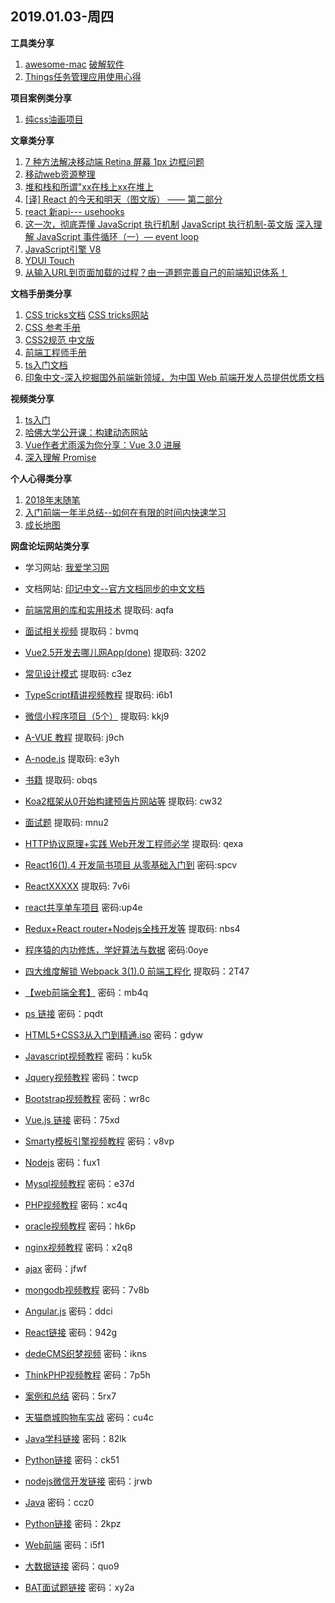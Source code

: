 ## 2019.01.03-周四

**工具类分享**

1. [awesome-mac](https://github.com/jaywcjlove/awesome-mac) [破解软件](https://xclient.info/) 
2. [Things任务管理应用使用心得](https://junk-bros.github.io/2018/12/29/Things%E4%BB%BB%E5%8A%A1%E7%AE%A1%E7%90%86%E5%BA%94%E7%94%A8%E4%BD%BF%E7%94%A8%E5%BF%83%E5%BE%97/)

**项目案例类分享**

1. [纯css油画项目](https://github.com/cyanharlow/purecss-francine)

**文章类分享**

1. [7 种方法解决移动端 Retina 屏幕 1px 边框问题](https://juejin.im/entry/584e427361ff4b006cd22c7c)
2. [移动web资源整理](http://www.cnblogs.com/PeunZhang/p/3407453.html)
3. [堆和栈和所谓"xx在栈上xx在堆上](https://gist.github.com/o2njxa05jsa/9eb5366c25331204c1f96d7227d16893)
4. [[译] React 的今天和明天（图文版） —— 第二部分](https://juejin.im/post/5bfccbf8f265da61407e97b5)
5. [react 新api--- usehooks](https://usehooks.com/?ref=producthunt)
6. [这一次，彻底弄懂 JavaScript 执行机制](https://juejin.im/post/59e85eebf265da430d571f89#comment) [JavaScript 执行机制-英文版](https://jakearchibald.com/2015/tasks-microtasks-queues-and-schedules/) [深入理解 JavaScript 事件循环（一）— event loop](https://www.cnblogs.com/dong-xu/p/7000163.html)
7. [JavaScript引擎 V8](http://note.youdao.com/noteshare?id=3d65d3f556f31a758151e889af3122d3)
8. [YDUI Touch](http://vue.ydui.org)
9. [从输入URL到页面加载的过程？由一道题完善自己的前端知识体系！](https://mp.weixin.qq.com/s/qMsf4DcMhn2cf0fXC-PLVA)


**文档手册类分享**

1. [CSS tricks文档](https://lhammer.cn/You-need-to-know-css/#/zh-cn/)  [CSS tricks网站](https://css-tricks.com/archives/)
2. [CSS 参考手册](https://www.css88.com/book/css/)
3. [CSS2规范 中文版](http://www.ayqy.net/doc/css2-1/cover.html)
4. [前端工程师手册](https://leohxj.gitbooks.io/front-end-database/preference/develop-and-deploy.html)
5. [ts入门文档](https://ts.xcatliu.com)
6. [印象中文-深入挖掘国外前端新领域，为中国 Web 前端开发人员提供优质文档](https://docschina.org)


**视频类分享**

1. [ts入门](https://scrimba.com/playlist/pKwrCg)
2. [哈佛大学公开课：构建动态网站](http://open.163.com/special/opencourse/buildingdynamicwebsites.html)
3. [Vue作者尤雨溪为你分享：Vue 3.0 进展](https://mp.weixin.qq.com/s/l2qz0y4k8EeB1AuIIfAzSw)
4. [深入理解 Promise](https://egghead.io/courses/javascript-promises-in-depth)

**个人心得类分享**

1. [2018年末随笔](https://www.yuque.com/docs/share/3d7267c8-135d-435a-86c5-99368ec5cba0?from=timeline&isappinstalled=0)
2. [入门前端一年半总结--如何在有限的时间内快速学习](https://juejin.im/post/5c2d6fb46fb9a049cd54504e)
3. [成长地图](https://lienjack.github.io/Blog/knowledge/learn/)

**网盘论坛网站类分享**

* 学习网站: [我爱学习网](http://www.52studyit.com)

* 文档网站: [印记中文--官方文档同步的中文文档](https://docschina.org)

* [前端常用的库和实用技术](https://pan.baidu.com/s/1tjAeaWj5Q61aYE4KFC2iEA) 提取码: aqfa 

* [面试相关视频](https://pan.baidu.com/s/1WwmrQ0z4I5UM35_JKEIHyw) 提取码：bvmq

* [Vue2.5开发去哪儿网App(done)](https://pan.baidu.com/s/1chVWwF5HdYhShCYEitvmNA) 提取码: 3202

* [常见设计模式](https://pan.baidu.com/s/1Qsmsp0zqT6fDpZM8ilWosQ) 提取码: c3ez   

* [TypeScript精讲视频教程](https://pan.baidu.com/s/1Hbs-iNSU-ot0iWH4fkJLhw) 提取码: i6b1

* [微信小程序项目（5个）](https://pan.baidu.com/s/1A-3lUNJcBRE8-DAPpBraMg) 提取码: kkj9

* [A-VUE 教程](https://pan.baidu.com/s/1yfrYeWm73S7-fJnmE2BxFQ) 提取码: j9ch

* [A-node.js](https://pan.baidu.com/s/1cXeD_AoArKac4q6gGG2pEA) 提取码: e3yh 

* [书籍](https://pan.baidu.com/s/1jJygNc_s7xZVs9YiBtwhYg) 提取码: obqs

* [Koa2框架从0开始构建预告片网站等](https://pan.baidu.com/s/1dCbS-zdb-uOL69mtTuqI7g) 提取码: cw32  

* [面试题](https://pan.baidu.com/s/1u_7OzZ1o4s8JzWyfs6A0Xg) 提取码: mnu2

* [HTTP协议原理+实践 Web开发工程师必学](https://pan.baidu.com/s/1XIavbydM5KPZYXdMk5a3Lw) 提取码: qexa

* [React16(1).4 开发简书项目 从零基础入门到](https://pan.baidu.com/s/1dsUDf7eW-MF269JRmAGnFA)  密码:spcv

* [ReactXXXXX](https://pan.baidu.com/s/1UKIKJSVaYcgeyr6a_CwAnQ) 提取码: 7v6i

* [react共享单车项目](https://pan.baidu.com/s/1OmgROwo7XEc61mlls4Zr6Q)  密码:up4e

* [Redux+React router+Nodejs全栈开发等](https://pan.baidu.com/s/1_58BEcpIzIxRLuKh8K8ksw) 提取码: nbs4

* [程序猿的内功修炼，学好算法与数据](https://pan.baidu.com/s/1iT0RcyPdDBayToosCogjAA)  密码:0oye

* [四大维度解锁 Webpack 3(1).0 前端工程化](https://pan.baidu.com/s/1pGxYn_WbrOq_PO4NdTktxA) 提取码：2T47

* [【web前端全套】](https://pan.baidu.com/s/16K9bdHmXf4EEWBtsSH9r5A) 密码：mb4q

* [ps 链接](https://pan.baidu.com/s/1mjYbcJA) 密码：pqdt

* [HTML5+CSS3从入门到精通.iso](https://pan.baidu.com/s/1cUHz3o) 密码：gdyw

* [Javascript视频教程](https://pan.baidu.com/s/1i6eC5YP) 密码：ku5k

* [Jquery视频教程](https://pan.baidu.com/s/17DbNSnR3q5OGSjdw9tvCEA) 密码：twcp

* [Bootstrap视频教程](https://pan.baidu.com/s/1jKb2UDS) 密码：wr8c

* [Vue.js 链接](https://pan.baidu.com/s/1slYqBa1) 密码：75xd

* [Smarty模板引擎视频教程](https://pan.baidu.com/s/1smewom5) 密码：v8vp

* [Nodejs](https://pan.baidu.com/s/1sm509GD) 密码：fux1

* [Mysql视频教程](https://pan.baidu.com/s/1kVTdjcr) 密码：e37d

* [PHP视频教程](https://pan.baidu.com/s/1kWE0qZP) 密码：xc4q

* [oracle视频教程](https://pan.baidu.com/s/1i6jwpal) 密码：hk6p

* [nginx视频教程](https://pan.baidu.com/s/1nxccLg1) 密码：x2q8

* [ajax](https://pan.baidu.com/s/1dHctdXv) 密码：jfwf

* [mongodb视频教程](https://pan.baidu.com/s/1c3EE7U4) 密码：7v8b

* [Angular.js](https://pan.baidu.com/s/1jJhYrEu) 密码：ddci

* [React链接](https://pan.baidu.com/s/1nwnrQxb) 密码：942g

* [dedeCMS织梦视频](https://pan.baidu.com/s/1bpQBCbP) 密码：ikns

* [ThinkPHP视频教程](https://pan.baidu.com/s/1ggiKvYV) 密码：7p5h

* [案例和总结](https://pan.baidu.com/s/1eTSNB5C) 密码：5rx7

* [天猫商城购物车实战](https://pan.baidu.com/s/1smVjb7v) 密码：cu4c

* [Java学科链接](https://pan.baidu.com/s/1DtnDNv1p9ENZETLqIuKytw) 密码：82lk

* [Python链接](https://pan.baidu.com/s/1scBXSLdiTs9SBixdkykflw) 密码：ck51

* [nodejs微信开发链接](https://pan.baidu.com/s/15tYBZ2yVz9aPO57LKqt7Mg) 密码：jrwb

* [Java](https://pan.baidu.com/s/1PjlIkGarFz88iFLv_xXNtw) 密码：ccz0

* [Python链接](https://pan.baidu.com/s/1m4cMqkOYRUFv-2T5Rm6Qmg) 密码：2kpz

* [Web前端](https://pan.baidu.com/s/1-2tZKmjSRIbBaxwuZjnsnA) 密码：i5f1

* [大数据链接](https://pan.baidu.com/s/1eUz4AB0InYRoJddAG-6j6Q) 密码：quo9

* [BAT面试题链接](https://pan.baidu.com/s/1tFUhZ3ucGF6ipUSSvMk0rg) 密码：xy2a
